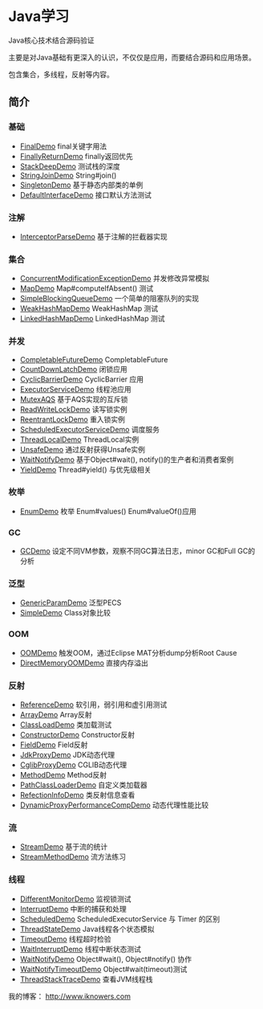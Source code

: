 # Java学习
Java核心技术结合源码验证

主要是对Java基础有更深入的认识，不仅仅是应用，而要结合源码和应用场景。

包含集合，多线程，反射等内容。


## 简介

### 基础
- [FinalDemo](src/main/java/com/iknowers/learning/base/FinalDemo/java) final关键字用法
- [FinallyReturnDemo](src/main/java/com/iknowers/learning/base/FinallyReturnDemo/java) finally返回优先
- [StackDeepDemo](src/main/java/com/iknowers/learning/base/StackDeepDemo/java) 测试栈的深度
- [StringJoinDemo](src/main/java/com/iknowers/learning/base/StringJoinDemo/java) String#join()
- [SingletonDemo](src/main/java/com/iknowers/learning/base/SingletonDemo.java) 基于静态内部类的单例
- [DefaultInterfaceDemo](src/main/java/com/iknowers/learning/base/DefaultInterfaceDemo.java) 接口默认方法测试

### 注解
- [InterceptorParseDemo](src/main/java/com/iknowers/learning/annotation/interceptor/InterceptorParseDemo/java) 基于注解的拦截器实现

### 集合
- [ConcurrentModificationExceptionDemo](src/main/java/com/iknowers/learning/collection/ConcurrentModificationExceptionDemo.java) 并发修改异常模拟
- [MapDemo](src/main/java/com/iknowers/learning/collection/MapDemo.java) Map#computeIfAbsent() 测试
- [SimpleBlockingQueueDemo](src/main/java/com/iknowers/learning/collection/SimpleBlockingQueueDemo.java)  一个简单的阻塞队列的实现
- [WeakHashMapDemo](src/main/java/com/iknowers/learning/collection/WeakHashMapDemo.java) WeakHashMap 测试
- [LinkedHashMapDemo](src/main/java/com/iknowers/learning/collection/LinkedHashMapDemo.java) LinkedHashMap 测试

### 并发
- [CompletableFutureDemo](src/main/java/com/iknowers/learning/concurrent/CompletableFutureDemo.java) CompletableFuture
- [CountDownLatchDemo](src/main/java/com/iknowers/learning/concurrent/CountDownLatchDemo.java) 闭锁应用
- [CyclicBarrierDemo](src/main/java/com/iknowers/learning/concurrent/CyclicBarrierDemo.java) CyclicBarrier 应用
- [ExecutorServiceDemo](src/main/java/com/iknowers/learning/concurrent/ExecutorServiceDemo.java) 线程池应用
- [MutexAQS](src/main/java/com/iknowers/learning/concurrent/MutexAQS.java) 基于AQS实现的互斥锁
- [ReadWriteLockDemo](src/main/java/com/iknowers/learning/concurrent/ReadWriteLockDemo.java) 读写锁实例
- [ReentrantLockDemo](src/main/java/src/main/java/com/iknowers/learning/concurrent/ReentrantLockDemo.java) 重入锁实例
- [ScheduledExecutorServiceDemo](src/main/java/com/iknowers/learning/concurrent/ScheduledExecutorServiceDemo.java) 调度服务
- [ThreadLocalDemo](src/main/java/com/iknowers/learning/concurrent/ThreadLocalDemo.java) ThreadLocal实例
- [UnsafeDemo](src/main/java/com/iknowers/learning/concurrent/UnsafeDemo.java) 通过反射获得Unsafe实例
- [WaitNotifyDemo](src/main/java/com/iknowers/learning/concurrent/WaitNotifyDemo.java) 基于Object#wait(), notify()的生产者和消费者案例
- [YieldDemo](src/main/java/com/iknowers/learning/concurrent/YieldDemo.java) Thread#yield() 与优先级相关

### 枚举
- [EnumDemo](src/main/java/com/iknowers/learning/enuming/EnumDemo.java) 枚举 Enum#values() Enum#valueOf()应用

### GC
- [GCDemo](src/main/java/com/iknowers/learning/gc/GCDemo.java) 设定不同VM参数，观察不同GC算法日志，minor GC和Full GC的分析

### 泛型
- [GenericParamDemo](src/main/java/com/iknowers/learning/generic/GenericParamDemo.java) 泛型PECS
- [SimpleDemo](src/main/java/com/iknowers/learning/generic/SimpleDemo.java) Class对象比较

### OOM
- [OOMDemo](src/main/java/com/iknowers/learning/oom/OOMDemo.java) 触发OOM，通过Eclipse MAT分析dump分析Root Cause
- [DirectMemoryOOMDemo](src/main/java/com/iknowers/learning/oom/DirectMemoryOOMDemo.java) 直接内存溢出

### 反射
- [ReferenceDemo](src/main/java/com/iknowers/learning/reflect/ReferenceDemo.java) 软引用，弱引用和虚引用测试
- [ArrayDemo](src/main/java/com/iknowers/learning/reflect/ArrayDemo.java) Array反射
- [ClassLoadDemo](src/main/java/com/iknowers/learning/reflect/ClassLoadDemo.java) 类加载测试
- [ConstructorDemo](src/main/java/com/iknowers/learning/reflect/ConstructorDemo.java) Constructor反射
- [FieldDemo](src/main/java/com/iknowers/learning/reflect/FieldDemo.java) Field反射
- [JdkProxyDemo](src/main/java/com/iknowers/learning/reflect/JdkProxyDemo.java) JDK动态代理
- [CglibProxyDemo](src/main/java/com/iknowers/learning/reflect/CglibProxyDemo.java) CGLIB动态代理
- [MethodDemo](src/main/java/com/iknowers/learning/reflect/MethodDemo.java) Method反射
- [PathClassLoaderDemo](src/main/java/com/iknowers/learning/reflect/PathClassLoaderDemo.java) 自定义类加载器
- [RefectionInfoDemo](src/main/java/com/iknowers/learning/reflect/RefectionInfoDemo.java) 类反射信息查看
- [DynamicProxyPerformanceCompDemo](src/main/java/com/iknowers/learning/reflect/DynamicProxyPerformanceCompDemo.java) 动态代理性能比较

### 流
- [StreamDemo](src/main/java/com/iknowers/learning/stream/StreamDemo.java) 基于流的统计
- [StreamMethodDemo](src/main/java/com/iknowers/learning/stream/StreamMethodDemo.java) 流方法练习

### 线程
- [DifferentMonitorDemo](src/main/java/com/iknowers/learning/thread/DifferentMonitorDemo.java) 监视锁测试
- [InterruptDemo](src/main/java/com/iknowers/learning/thread/InterruptDemo.java) 中断的捕获和处理
- [ScheduledDemo](src/main/java/com/iknowers/learning/thread/ScheduledDemo.java) ScheduledExecutorService 与 Timer 的区别
- [ThreadStateDemo](src/main/java/com/iknowers/learning/thread/ThreadStateDemo.java) Java线程各个状态模拟
- [TimeoutDemo](src/main/java/com/iknowers/learning/thread/TimeoutDemo.java) 线程超时检验
- [WaitInterruptDemo](src/main/java/com/iknowers/learning/thread/WaitInterruptDemo.java) 线程中断状态测试
- [WaitNotifyDemo](src/main/java/com/iknowers/learning/thread/WaitNotifyDemo.java) Object#wait(), Object#notify() 协作
- [WaitNotifyTimeoutDemo](src/main/java/com/iknowers/learning/thread/WaitNotifyTimeoutDemo.java) Object#wait(timeout)测试
- [ThreadStackTraceDemo](src/main/java/com/iknowers/learning/thread/ThreadStackTraceDemo.java) 查看JVM线程栈


我的博客： http://www.iknowers.com
